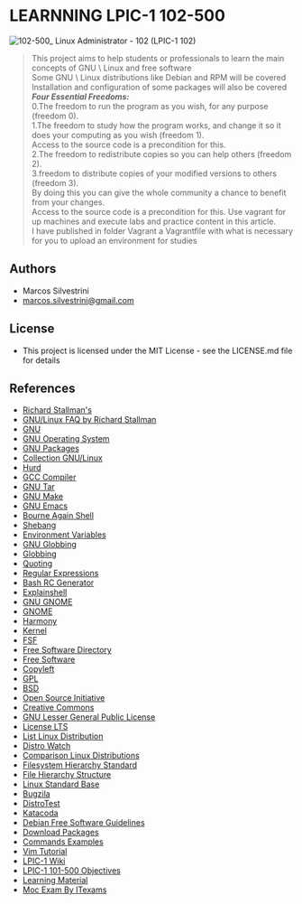 # LEARNNING LPIC-1 102-500

![102-500_ Linux Administrator - 102 (LPIC-1 102)](https://user-images.githubusercontent.com/62715900/145818895-3740afd9-d871-4731-8578-2baecc3f5970.png)

>This project aims to help students or professionals to learn the main concepts of GNU \ Linux and free software\
Some GNU \ Linux distributions like Debian and RPM will be covered\
Installation and configuration of some packages will also be covered\
>***Four Essential Freedoms:***\
>0.The freedom to run the program as you wish, for any purpose (freedom 0).\
>1.The freedom to study how the program works, and change it so it does your computing as you wish (freedom 1).\
>Access to the source code is a precondition for this.\
>2.The freedom to redistribute copies so you can help others (freedom 2).\
>3.freedom to distribute copies of your modified versions to others (freedom 3).\
>By doing this you can give the whole community a chance to benefit from your changes.\
>Access to the source code is a precondition for this.
>Use vagrant for up machines and execute labs and practice content in this article.\
>I have published in folder Vagrant a Vagrantfile with what is necessary for you to upload an environment for studies

## Authors

- Marcos Silvestrini
- marcos.silvestrini@gmail.com

## License

- This project is licensed under the MIT License - see the LICENSE.md file for details

## References

- [Richard Stallman's](http://www.stallman.org/)
- [GNU/Linux FAQ by Richard Stallman](https://www.gnu.org/gnu/gnu-linux-faq.html)
- [GNU](https://www.gnu.org/)
- [GNU Operating System](https://www.gnu.org/gnu/thegnuproject.html)
- [GNU Packages](https://www.gnu.org/software/)
- [Collection GNU/Linux](https://directory.fsf.org/wiki/Collection:GNU/Linux)
- [Hurd](https://www.gnu.org/software/hurd/hurd/what_is_the_gnu_hurd.html)
- [GCC Compiler](https://gcc.gnu.org/wiki/History)
- [GNU Tar](https://www.gnu.org/software/tar/)
- [GNU Make](https://www.gnu.org/software/make/)
- [GNU Emacs](https://en.wikipedia.org/wiki/Emacs)
- [Bourne Again Shell](https://www.gnu.org/software/bash/manual/)
- [Shebang](https://bash.cyberciti.biz/guide/Shebang)
- [Environment Variables](https://linuxize.com/post/how-to-set-and-list-environment-variables-in-linux/)
- [GNU Globbing](https://man7.org/linux/man-pages/man7/glob.7.html)
- [Globbing](https://linuxhint.com/bash_globbing_tutorial/)
- [Quoting](https://www.gnu.org/software/bash/manual/html_node/Quoting.html)
- [Regular Expressions](https://www.gnu.org/software/grep/manual/html_node/Regular-Expressions.html)
- [Bash RC Generator](http://bashrcgenerator.com/)
- [Explainshell](https://explainshell.com/)
- [GNU GNOME](https://www.gnu.org/press/gnome-1.0.html)
- [GNOME](https://www.gnome.org/)
- [Harmony](https://en.wikipedia.org/wiki/Harmony_(toolkit))
- [Kernel](https://www.kernel.org/)
- [FSF](https://www.fsf.org/campaigns/)
- [Free Software Directory](https://directory.fsf.org/wiki/Free_Software_Directory:Free_software_replacements)
- [Free Software](https://www.gnu.org/philosophy/free-sw.html)
- [Copyleft](https://www.gnu.org/licenses/copyleft.en.html)
- [GPL](https://www.gnu.org/licenses/quick-guide-gplv3.html)
- [BSD](https://opensource.org/licenses/BSD-3-Clause)
- [Open Source Initiative](https://opensource.org/)
- [Creative Commons](https://creativecommons.org/)
- [GNU Lesser General Public License](https://www.gnu.org/licenses/lgpl-3.0.html)
- [License LTS](https://en.wikipedia.org/wiki/Long-term_support)
- [List Linux Distribution](https://en.wikipedia.org/wiki/List_of_Linux_distributions)
- [Distro Watch](https://distrowatch.com/)
- [Comparison Linux Distributions](https://en.wikipedia.org/wiki/Comparison_of_Linux_distributions)
- [Filesystem Hierarchy Standard](https://en.wikipedia.org/wiki/Filesystem_Hierarchy_Standard)
- [File Hierarchy Structure](https://refspecs.linuxfoundation.org/FHS_3.0/fhs-3.0.pdf)
- [Linux Standard Base](https://en.wikipedia.org/wiki/Linux_Standard_Base)
- [Bugzila](https://bugzilla.kernel.org/)
- [DistroTest](https://distrotest.net/index.php)
- [Katacoda](https://www.katacoda.com/)
- [Debian Free Software Guidelines](https://www.debian.org/social_contract#guidelines)
- [Download Packages](https://pkgs.org/)
- [Commands Examples](https://www.geeksforgeeks.org/)
- [Vim Tutorial](https://www.openvim.com/)
- [LPIC-1 Wiki](https://wiki.lpi.org/wiki/LPIC-1_Objectives_V5.0#Objectives:_Exam_102)
- [LPIC-1 101-500 Objectives](https://www.lpi.org/our-certifications/exam-102-objectives)
- [Learning Material](https://learning.lpi.org/en/learning-materials/102-500/)
- [Moc Exam By ITexams](https://www.itexams.com/exam/102-500)



